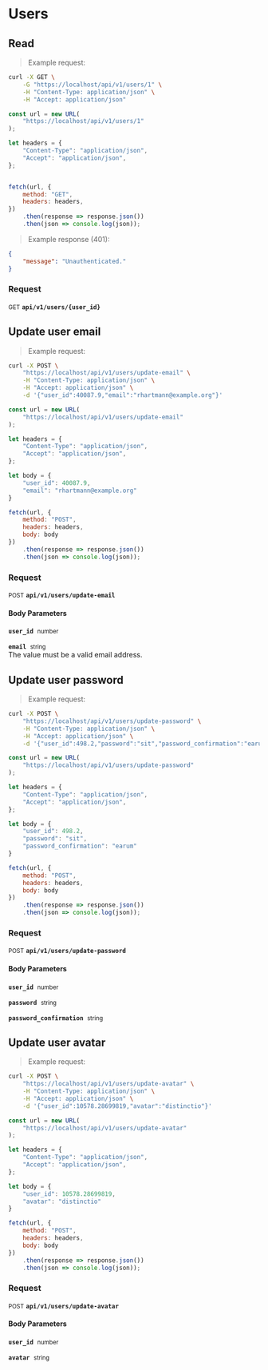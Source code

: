 # Users


## Read




> Example request:

```bash
curl -X GET \
    -G "https://localhost/api/v1/users/1" \
    -H "Content-Type: application/json" \
    -H "Accept: application/json"
```

```javascript
const url = new URL(
    "https://localhost/api/v1/users/1"
);

let headers = {
    "Content-Type": "application/json",
    "Accept": "application/json",
};


fetch(url, {
    method: "GET",
    headers: headers,
})
    .then(response => response.json())
    .then(json => console.log(json));
```


> Example response (401):

```json
{
    "message": "Unauthenticated."
}
```

### Request
<small class="badge badge-green">GET</small>
 **`api/v1/users/{user_id}`**



## Update user email




> Example request:

```bash
curl -X POST \
    "https://localhost/api/v1/users/update-email" \
    -H "Content-Type: application/json" \
    -H "Accept: application/json" \
    -d '{"user_id":40087.9,"email":"rhartmann@example.org"}'

```

```javascript
const url = new URL(
    "https://localhost/api/v1/users/update-email"
);

let headers = {
    "Content-Type": "application/json",
    "Accept": "application/json",
};

let body = {
    "user_id": 40087.9,
    "email": "rhartmann@example.org"
}

fetch(url, {
    method: "POST",
    headers: headers,
    body: body
})
    .then(response => response.json())
    .then(json => console.log(json));
```



### Request
<small class="badge badge-black">POST</small>
 **`api/v1/users/update-email`**

<h4 class="fancy-heading-panel"><b>Body Parameters</b></h4>
<code><b>user_id</b></code>&nbsp; <small>number</small>     <br>
    

<code><b>email</b></code>&nbsp; <small>string</small>     <br>
    The value must be a valid email address.



## Update user password




> Example request:

```bash
curl -X POST \
    "https://localhost/api/v1/users/update-password" \
    -H "Content-Type: application/json" \
    -H "Accept: application/json" \
    -d '{"user_id":498.2,"password":"sit","password_confirmation":"earum"}'

```

```javascript
const url = new URL(
    "https://localhost/api/v1/users/update-password"
);

let headers = {
    "Content-Type": "application/json",
    "Accept": "application/json",
};

let body = {
    "user_id": 498.2,
    "password": "sit",
    "password_confirmation": "earum"
}

fetch(url, {
    method: "POST",
    headers: headers,
    body: body
})
    .then(response => response.json())
    .then(json => console.log(json));
```



### Request
<small class="badge badge-black">POST</small>
 **`api/v1/users/update-password`**

<h4 class="fancy-heading-panel"><b>Body Parameters</b></h4>
<code><b>user_id</b></code>&nbsp; <small>number</small>     <br>
    

<code><b>password</b></code>&nbsp; <small>string</small>     <br>
    

<code><b>password_confirmation</b></code>&nbsp; <small>string</small>     <br>
    



## Update user avatar




> Example request:

```bash
curl -X POST \
    "https://localhost/api/v1/users/update-avatar" \
    -H "Content-Type: application/json" \
    -H "Accept: application/json" \
    -d '{"user_id":10578.28699819,"avatar":"distinctio"}'

```

```javascript
const url = new URL(
    "https://localhost/api/v1/users/update-avatar"
);

let headers = {
    "Content-Type": "application/json",
    "Accept": "application/json",
};

let body = {
    "user_id": 10578.28699819,
    "avatar": "distinctio"
}

fetch(url, {
    method: "POST",
    headers: headers,
    body: body
})
    .then(response => response.json())
    .then(json => console.log(json));
```



### Request
<small class="badge badge-black">POST</small>
 **`api/v1/users/update-avatar`**

<h4 class="fancy-heading-panel"><b>Body Parameters</b></h4>
<code><b>user_id</b></code>&nbsp; <small>number</small>     <br>
    

<code><b>avatar</b></code>&nbsp; <small>string</small>     <br>
    




